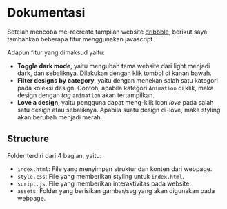 # Dokumentasi

Setelah mencoba me-recreate tampilan website [dribbble](https://dribbble.com/), berikut saya tambahkan beberapa fitur menggunakan javascript.

Adapun fitur yang dimaksud yaitu:

- **Toggle dark mode**, yaitu mengubah tema website dari light menjadi dark, dan sebaliknya. Dilakukan dengan klik tombol di kanan bawah.
- **Filter designs by category**, yaitu dengan menekan salah satu kategori pada koleksi design. Contoh, apabila kategori `Animation` di klik, maka design dengan *tag* `animation` akan tertampilkan.
- **Love a design**, yaitu pengguna dapat meng-klik icon *love* pada salah satu design atau sebaliknya. Apabila suatu design di-love, maka styling akan berubah menjadi merah.

## Structure

Folder terdiri dari 4 bagian, yaitu:

- `index.html`: File yang menyimpan struktur dan konten dari webpage.
- `style.css`: File yang memberikan styling untuk `index.html`.
- `script.js`: File yang memberikan interaktivitas pada website.
- `assets`: Folder yang berisikan gambar/svg yang akan digunakan pada webpage.
